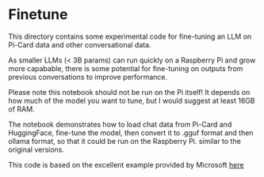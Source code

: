 # Finetune

This directory contains some experimental code for fine-tuning an LLM on Pi-Card data and other conversational data.

As smaller LLMs (< 3B params) can run quickly on a Raspberry Pi and grow more capabable, there is some potential for fine-tuning on outputs from previous conversations to improve performance.

Please note this notebook should not be run on the Pi itself! It depends on how much of the model you want to tune, but I would suggest at least 16GB of RAM.

The notebook demonstrates how to load chat data from Pi-Card and HuggingFace, fine-tune the model, then convert it to .gguf format and then ollama format, so that it could be run on the Raspberry Pi. similar to the original versions.

This code is based on the excellent example provided by Microsoft [here](https://huggingface.co/microsoft/Phi-3-mini-4k-instruct/resolve/main/sample_finetune.py)
